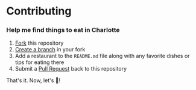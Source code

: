 # Contributing

### Help me find things to eat in Charlotte

1. [Fork](https://help.github.com/articles/fork-a-repo/) this repository
2. [Create a branch](https://help.github.com/articles/creating-and-deleting-branches-within-your-repository/) in your fork
3. Add a restaurant to the `README.md` file along with any favorite dishes or tips for eating there
4. Submit a [Pull Request](https://help.github.com/articles/creating-a-pull-request/) back to this repository

That's it.  Now, let's :spaghetti:!
